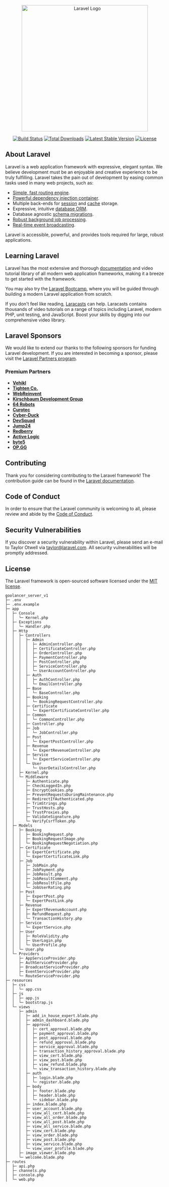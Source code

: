 <p align="center"><a href="https://laravel.com" target="_blank"><img src="https://raw.githubusercontent.com/laravel/art/master/logo-lockup/5%20SVG/2%20CMYK/1%20Full%20Color/laravel-logolockup-cmyk-red.svg" width="400" alt="Laravel Logo"></a></p>

<p align="center">
<a href="https://github.com/laravel/framework/actions"><img src="https://github.com/laravel/framework/workflows/tests/badge.svg" alt="Build Status"></a>
<a href="https://packagist.org/packages/laravel/framework"><img src="https://img.shields.io/packagist/dt/laravel/framework" alt="Total Downloads"></a>
<a href="https://packagist.org/packages/laravel/framework"><img src="https://img.shields.io/packagist/v/laravel/framework" alt="Latest Stable Version"></a>
<a href="https://packagist.org/packages/laravel/framework"><img src="https://img.shields.io/packagist/l/laravel/framework" alt="License"></a>
</p>

## About Laravel

Laravel is a web application framework with expressive, elegant syntax. We believe development must be an enjoyable and creative experience to be truly fulfilling. Laravel takes the pain out of development by easing common tasks used in many web projects, such as:

- [Simple, fast routing engine](https://laravel.com/docs/routing).
- [Powerful dependency injection container](https://laravel.com/docs/container).
- Multiple back-ends for [session](https://laravel.com/docs/session) and [cache](https://laravel.com/docs/cache) storage.
- Expressive, intuitive [database ORM](https://laravel.com/docs/eloquent).
- Database agnostic [schema migrations](https://laravel.com/docs/migrations).
- [Robust background job processing](https://laravel.com/docs/queues).
- [Real-time event broadcasting](https://laravel.com/docs/broadcasting).

Laravel is accessible, powerful, and provides tools required for large, robust applications.

## Learning Laravel

Laravel has the most extensive and thorough [documentation](https://laravel.com/docs) and video tutorial library of all modern web application frameworks, making it a breeze to get started with the framework.

You may also try the [Laravel Bootcamp](https://bootcamp.laravel.com), where you will be guided through building a modern Laravel application from scratch.

If you don't feel like reading, [Laracasts](https://laracasts.com) can help. Laracasts contains thousands of video tutorials on a range of topics including Laravel, modern PHP, unit testing, and JavaScript. Boost your skills by digging into our comprehensive video library.

## Laravel Sponsors

We would like to extend our thanks to the following sponsors for funding Laravel development. If you are interested in becoming a sponsor, please visit the [Laravel Partners program](https://partners.laravel.com).

### Premium Partners

- **[Vehikl](https://vehikl.com/)**
- **[Tighten Co.](https://tighten.co)**
- **[WebReinvent](https://webreinvent.com/)**
- **[Kirschbaum Development Group](https://kirschbaumdevelopment.com)**
- **[64 Robots](https://64robots.com)**
- **[Curotec](https://www.curotec.com/services/technologies/laravel/)**
- **[Cyber-Duck](https://cyber-duck.co.uk)**
- **[DevSquad](https://devsquad.com/hire-laravel-developers)**
- **[Jump24](https://jump24.co.uk)**
- **[Redberry](https://redberry.international/laravel/)**
- **[Active Logic](https://activelogic.com)**
- **[byte5](https://byte5.de)**
- **[OP.GG](https://op.gg)**

## Contributing

Thank you for considering contributing to the Laravel framework! The contribution guide can be found in the [Laravel documentation](https://laravel.com/docs/contributions).

## Code of Conduct

In order to ensure that the Laravel community is welcoming to all, please review and abide by the [Code of Conduct](https://laravel.com/docs/contributions#code-of-conduct).

## Security Vulnerabilities

If you discover a security vulnerability within Laravel, please send an e-mail to Taylor Otwell via [taylor@laravel.com](mailto:taylor@laravel.com). All security vulnerabilities will be promptly addressed.

## License

The Laravel framework is open-sourced software licensed under the [MIT license](https://opensource.org/licenses/MIT).

```
goolancer_server_v1
├─ .env
├─ .env.example
├─ app
│  ├─ Console
│  │  └─ Kernel.php
│  ├─ Exceptions
│  │  └─ Handler.php
│  ├─ Http
│  │  ├─ Controllers
│  │  │  ├─ Admin
│  │  │  │  ├─ AdminController.php
│  │  │  │  ├─ CertificateController.php
│  │  │  │  ├─ OrderController.php
│  │  │  │  ├─ PaymentController.php
│  │  │  │  ├─ PostController.php
│  │  │  │  ├─ ServiceController.php
│  │  │  │  └─ UserAccountController.php
│  │  │  ├─ Auth
│  │  │  │  ├─ AuthController.php
│  │  │  │  └─ EmailController.php
│  │  │  ├─ Base
│  │  │  │  └─ BaseController.php
│  │  │  ├─ Booking
│  │  │  │  └─ BookingRequestController.php
│  │  │  ├─ Certificate
│  │  │  │  └─ ExpertCertificateController.php
│  │  │  ├─ Common
│  │  │  │  └─ CommonController.php
│  │  │  ├─ Controller.php
│  │  │  ├─ Job
│  │  │  │  └─ JobController.php
│  │  │  ├─ Post
│  │  │  │  └─ ExpertPostController.php
│  │  │  ├─ Revenue
│  │  │  │  └─ ExpertRevenueController.php
│  │  │  ├─ Service
│  │  │  │  └─ ExpertServiceController.php
│  │  │  └─ User
│  │  │     └─ UserDetailsController.php
│  │  ├─ Kernel.php
│  │  └─ Middleware
│  │     ├─ Authenticate.php
│  │     ├─ CheckLoggedIn.php
│  │     ├─ EncryptCookies.php
│  │     ├─ PreventRequestsDuringMaintenance.php
│  │     ├─ RedirectIfAuthenticated.php
│  │     ├─ TrimStrings.php
│  │     ├─ TrustHosts.php
│  │     ├─ TrustProxies.php
│  │     ├─ ValidateSignature.php
│  │     └─ VerifyCsrfToken.php
│  ├─ Models
│  │  ├─ Booking
│  │  │  ├─ BookingRequest.php
│  │  │  ├─ BookingRequestImage.php
│  │  │  └─ BookingRequestNegotiation.php
│  │  ├─ Certificate
│  │  │  ├─ ExpertCertificate.php
│  │  │  └─ ExpertCertificateLink.php
│  │  ├─ Job
│  │  │  ├─ JobMain.php
│  │  │  ├─ JobPayment.php
│  │  │  ├─ JobResult.php
│  │  │  ├─ JobResultComment.php
│  │  │  ├─ JobResultFile.php
│  │  │  └─ JobUserRating.php
│  │  ├─ Post
│  │  │  ├─ ExpertPost.php
│  │  │  └─ ExpertPostLink.php
│  │  ├─ Revenue
│  │  │  ├─ ExpertRevenueAccount.php
│  │  │  ├─ RefundRequest.php
│  │  │  └─ TransactionHistory.php
│  │  ├─ Service
│  │  │  └─ ExpertService.php
│  │  ├─ User
│  │  │  ├─ RoleValidity.php
│  │  │  ├─ UserLogin.php
│  │  │  └─ UserProfile.php
│  │  └─ User.php
│  └─ Providers
│     ├─ AppServiceProvider.php
│     ├─ AuthServiceProvider.php
│     ├─ BroadcastServiceProvider.php
│     ├─ EventServiceProvider.php
│     └─ RouteServiceProvider.php
├─ resources
│  ├─ css
│  │  └─ app.css
│  ├─ js
│  │  ├─ app.js
│  │  └─ bootstrap.js
│  └─ views
│     ├─ admin
│     │  ├─ add_in_house_expert.blade.php
│     │  ├─ admin_dashboard.blade.php
│     │  ├─ approval
│     │  │  ├─ cert_approval.blade.php
│     │  │  ├─ payment_approval.blade.php
│     │  │  ├─ post_approval.blade.php
│     │  │  ├─ refund_approval.blade.php
│     │  │  ├─ service_approval.blade.php
│     │  │  ├─ transaction_history_approval.blade.php
│     │  │  ├─ view_cert.blade.php
│     │  │  ├─ view_post.blade.php
│     │  │  ├─ view_refund.blade.php
│     │  │  └─ view_transaction_history.blade.php
│     │  ├─ auth
│     │  │  ├─ login.blade.php
│     │  │  └─ register.blade.php
│     │  ├─ body
│     │  │  ├─ footer.blade.php
│     │  │  ├─ header.blade.php
│     │  │  └─ sidebar.blade.php
│     │  ├─ index.blade.php
│     │  ├─ user_account.blade.php
│     │  ├─ view_all_cert.blade.php
│     │  ├─ view_all_order.blade.php
│     │  ├─ view_all_post.blade.php
│     │  ├─ view_all_service.blade.php
│     │  ├─ view_cert.blade.php
│     │  ├─ view_order.blade.php
│     │  ├─ view_post.blade.php
│     │  ├─ view_service.blade.php
│     │  └─ view_user_profile.blade.php
│     ├─ image_viewer.blade.php
│     └─ welcome.blade.php
├─ routes
│  ├─ api.php
│  ├─ channels.php
│  ├─ console.php
│  └─ web.php
